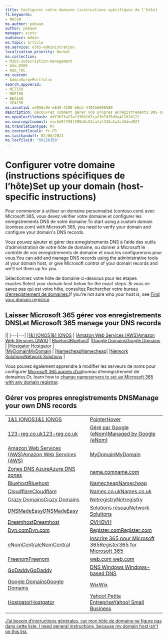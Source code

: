 ```yaml
---
title: Configurer votre domaine (instructions spécifiques de l’hôte)
f1.keywords:
- NOCSH
ms.author: pebaum
author: pebaum
manager: scotv
audience: Admin
ms.topic: article
ms.service: o365-administration
localization_priority: Normal
ms.collection:
- M365-subscription-management
- Adm_O365
- Adm_TOC
ms.custom:
- AdminSurgePortfolio
search.appverid:
- MET150
- MOE150
- BEA160
- GEA150
ms.assetid: ae950c9e-e8d9-4108-b0cb-449156998580
description: Découvrez comment gérer vos propres enregistrements DNS ou laisser Microsoft gérer vos enregistrements DNS pour vous.
ms.openlocfilehash: ddf3b7faf7ac336b2d7caf3b7d35d9a4f101b122
ms.sourcegitcommit: eac5d9f759f290d3c51cafaf335a1a1c43ded927
ms.translationtype: MT
ms.contentlocale: fr-FR
ms.lasthandoff: 02/06/2021
ms.locfileid: "50126358"
---
```

# <a name="set-up-your-domain-host-specific-instructions"></a><span data-ttu-id="b7382-103">Configurer votre domaine (instructions spécifiques de l’hôte)</span><span class="sxs-lookup"><span data-stu-id="b7382-103">Set up your domain (host-specific instructions)</span></span>

<span data-ttu-id="b7382-104">Pour commencer à utiliser un domaine personnalisé (contoso.com) avec Microsoft 365, vous devez vérifier votre domaine et configurer les enregistrements DNS de votre domaine.</span><span class="sxs-lookup"><span data-stu-id="b7382-104">To start using a custom domain (contoso.com) with Microsoft 365, you need to verify your domain and configure your domain's DNS records.</span></span> 
  
<span data-ttu-id="b7382-105">Vous pouvez ajouter et gérer des enregistrements DNS à l’aide des outils d’administration de votre hôte de domaine, ou donner à Microsoft le contrôle de vos enregistrements de domaine et nous les configurerons pour vous.</span><span class="sxs-lookup"><span data-stu-id="b7382-105">You can add and manage DNS records using the administrative tools at your domain host, or give Microsoft control of your domain records and we'll set them up for you.</span></span>
  
<span data-ttu-id="b7382-106">Sélectionnez votre hôte de domaine ci-dessous pour les étapes exactes.</span><span class="sxs-lookup"><span data-stu-id="b7382-106">Select your domain host below for the exact steps.</span></span> <span data-ttu-id="b7382-107">Si vous ne savez pas qui est votre hôte, consultez Rechercher votre bureau [d’enregistrement de domaines.](find-your-domain-registrar.md)</span><span class="sxs-lookup"><span data-stu-id="b7382-107">If you're not sure who your host is, see [Find your domain registrar](find-your-domain-registrar.md).</span></span>
  

## <a name="let-microsoft-365-manage-your-dns-records"></a><span data-ttu-id="b7382-108">Laisser Microsoft 365 gérer vos enregistrements DNS</span><span class="sxs-lookup"><span data-stu-id="b7382-108">Let Microsoft 365 manage your DNS records</span></span>

||
|---|---|
|[<span data-ttu-id="b7382-109">1&1 IONOS</span><span class="sxs-lookup"><span data-stu-id="b7382-109">1&1 IONOS</span></span>](../dns/change-nameservers-at-1-1-internet.md) |
|[<span data-ttu-id="b7382-110">Amazon Web Services (AWS)</span><span class="sxs-lookup"><span data-stu-id="b7382-110">Amazon Web Services (AWS)</span></span>](../dns/change-nameservers-at-aws.md) |
 [<span data-ttu-id="b7382-111">Bluehost</span><span class="sxs-lookup"><span data-stu-id="b7382-111">Bluehost</span></span>](../dns/change-nameservers-at-bluehost.md)|
|[<span data-ttu-id="b7382-112">Google Domains</span><span class="sxs-lookup"><span data-stu-id="b7382-112">Google   Domains</span></span>](../dns/change-nameservers-at-google-domains.md) |
|[<span data-ttu-id="b7382-113">Hostgator   </span><span class="sxs-lookup"><span data-stu-id="b7382-113">Hostgator   </span></span>](../dns/change-nameservers-at-hostgator.md)  |  
|[<span data-ttu-id="b7382-114">MyDomain</span><span class="sxs-lookup"><span data-stu-id="b7382-114">MyDomain</span></span>](../dns/change-nameservers-at-mydomain.md) | 
|[<span data-ttu-id="b7382-115">Namecheap</span><span class="sxs-lookup"><span data-stu-id="b7382-115">Namecheap</span></span>](../dns/change-nameservers-at-namecheap.md)|
|[<span data-ttu-id="b7382-116">Network Solutions</span><span class="sxs-lookup"><span data-stu-id="b7382-116">Network Solutions</span></span>](../dns/change-nameservers-at-network-solutions.md) |  

<span data-ttu-id="b7382-117">Vous pouvez également apprendre à modifier les serveurs de noms pour configurer [Microsoft 365 auprès d’un](change-nameservers-at-any-domain-registrar.md)bureau d’enregistrement de domaines.</span><span class="sxs-lookup"><span data-stu-id="b7382-117">Or, learn how to [change nameservers to set up Microsoft 365 with any domain registrar](change-nameservers-at-any-domain-registrar.md).</span></span>

## <a name="manage-your-own-dns-records"></a><span data-ttu-id="b7382-118">Gérer vos propres enregistrements DNS</span><span class="sxs-lookup"><span data-stu-id="b7382-118">Manage your own DNS records</span></span>

|                           |                          |
|---------------------------|--------------------------|
| [<span data-ttu-id="b7382-119">1&1 IONOS</span><span class="sxs-lookup"><span data-stu-id="b7382-119">1&1 IONOS</span></span>](../dns/create-dns-records-at-1-1-internet.md) | [<span data-ttu-id="b7382-120">Pointer</span><span class="sxs-lookup"><span data-stu-id="b7382-120">Hover</span></span>](../dns/create-dns-records-at-hover.md) |
| [<span data-ttu-id="b7382-121">123-reg.co.uk</span><span class="sxs-lookup"><span data-stu-id="b7382-121">123-reg.co.uk</span></span>](../dns/create-dns-records-at-123-reg-co-uk.md) | [<span data-ttu-id="b7382-122">Géré par Google (eNom)</span><span class="sxs-lookup"><span data-stu-id="b7382-122">Managed   by Google (eNom)</span></span>](../dns/create-dns-records-for-domain-managed-by-google-enom.md)|
| [<span data-ttu-id="b7382-123">Amazon Web Services (AWS)</span><span class="sxs-lookup"><span data-stu-id="b7382-123">Amazon Web Services (AWS)</span></span>](../dns/create-dns-records-at-aws.md) | [<span data-ttu-id="b7382-124">MyDomain</span><span class="sxs-lookup"><span data-stu-id="b7382-124">MyDomain</span></span>](../dns/create-dns-records-at-mydomain.md) |
| [<span data-ttu-id="b7382-125">Zones DNS Azure</span><span class="sxs-lookup"><span data-stu-id="b7382-125">Azure DNS zones</span></span>](../dns/create-dns-records-for-azure-dns-zones.md) | [<span data-ttu-id="b7382-126">name.com</span><span class="sxs-lookup"><span data-stu-id="b7382-126">name.com</span></span>](../dns/create-dns-records-at-name-com.md) |
| [<span data-ttu-id="b7382-127">Bluehost</span><span class="sxs-lookup"><span data-stu-id="b7382-127">Bluehost</span></span>](../dns/create-dns-records-at-bluehost.md) | [<span data-ttu-id="b7382-128">Namecheap</span><span class="sxs-lookup"><span data-stu-id="b7382-128">Namecheap</span></span>](../dns/create-dns-records-at-namecheap.md)|
| [<span data-ttu-id="b7382-129">Cloudflare</span><span class="sxs-lookup"><span data-stu-id="b7382-129">Cloudflare</span></span>](../dns/create-dns-records-at-cloudflare.md)| [<span data-ttu-id="b7382-130">Names.co.uk</span><span class="sxs-lookup"><span data-stu-id="b7382-130">Names.co.uk</span></span>](../dns/create-dns-records-at-names-co-uk.md) |
|  [<span data-ttu-id="b7382-131">Crazy Domains</span><span class="sxs-lookup"><span data-stu-id="b7382-131">Crazy Domains</span></span>](../dns/create-dns-records-at-crazy-domains.md)| [<span data-ttu-id="b7382-132">Netregistry</span><span class="sxs-lookup"><span data-stu-id="b7382-132">Netregistry</span></span>](../dns/create-dns-records-at-netregistry.md) |
|[<span data-ttu-id="b7382-133">DNSMadeEasy</span><span class="sxs-lookup"><span data-stu-id="b7382-133">DNSMadeEasy</span></span>](../dns/create-dns-records-at-dnsmadeeasy.md) | [<span data-ttu-id="b7382-134">Solutions réseau</span><span class="sxs-lookup"><span data-stu-id="b7382-134">Network   Solutions</span></span>](../dns/create-dns-records-at-network-solutions.md) |
|[<span data-ttu-id="b7382-135">Dreamhost</span><span class="sxs-lookup"><span data-stu-id="b7382-135">Dreamhost</span></span>](../dns/create-dns-records-at-dreamhost.md)  | [<span data-ttu-id="b7382-136">OVH</span><span class="sxs-lookup"><span data-stu-id="b7382-136">OVH</span></span>](../dns/create-dns-records-at-ovh.md) |
|  [<span data-ttu-id="b7382-137">Dyn.com</span><span class="sxs-lookup"><span data-stu-id="b7382-137">Dyn.com</span></span>](../dns/create-dns-records-at-dyn-com.md) | [<span data-ttu-id="b7382-138">Register.com</span><span class="sxs-lookup"><span data-stu-id="b7382-138">Register.com</span></span>](../dns/create-dns-records-at-register-com.md) |
| [<span data-ttu-id="b7382-139">eNomCentral</span><span class="sxs-lookup"><span data-stu-id="b7382-139">eNomCentral</span></span>](../dns/create-dns-records-at-enomcentral.md)| [<span data-ttu-id="b7382-140">Inscrire 365 pour Microsoft 365</span><span class="sxs-lookup"><span data-stu-id="b7382-140">Register365 for Microsoft 365</span></span>](../dns/create-dns-records-at-register365.md)  |
| [<span data-ttu-id="b7382-141">Freenom</span><span class="sxs-lookup"><span data-stu-id="b7382-141">Freenom</span></span>](../dns/create-dns-records-at-freenom.md) | [<span data-ttu-id="b7382-142"> web.com </span><span class="sxs-lookup"><span data-stu-id="b7382-142"> web.com </span></span>](../dns/create-dns-records-at-web-com.md)|
|[<span data-ttu-id="b7382-143">GoDaddy</span><span class="sxs-lookup"><span data-stu-id="b7382-143">GoDaddy</span></span>](../dns/create-dns-records-at-godaddy.md)|[<span data-ttu-id="b7382-144"> DNS Windows</span><span class="sxs-lookup"><span data-stu-id="b7382-144"> Windows-based DNS</span></span>](../dns/create-dns-records-using-windows-based-dns.md)   |
| [<span data-ttu-id="b7382-145">Google Domains</span><span class="sxs-lookup"><span data-stu-id="b7382-145">Google Domains</span></span>](../dns/create-dns-records-at-google-domains.md) |[<span data-ttu-id="b7382-146">Wix</span><span class="sxs-lookup"><span data-stu-id="b7382-146">Wix</span></span>](../dns/create-dns-records-at-wix.md) |
|[<span data-ttu-id="b7382-147">Hostgator</span><span class="sxs-lookup"><span data-stu-id="b7382-147">Hostgator</span></span>](../dns/create-dns-records-at-hostgator.md)  | [<span data-ttu-id="b7382-148">Yahoo!   Petite Entreprise</span><span class="sxs-lookup"><span data-stu-id="b7382-148">Yahoo!   Small Business</span></span>](../dns/create-dns-records-at-yahoo-small-business.md)  |

[<span data-ttu-id="b7382-149">J’ai besoin d’instructions générales, car mon hôte de domaine ne figure pas dans cette liste. </span><span class="sxs-lookup"><span data-stu-id="b7382-149">I need general instructions, because my domain host isn't on this list. </span></span>](create-dns-records-at-any-dns-hosting-provider.md)
   
